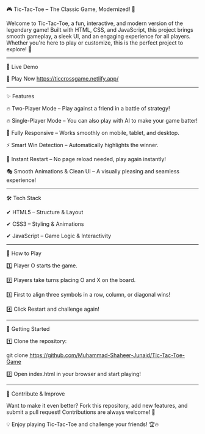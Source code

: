 🎮 Tic-Tac-Toe – The Classic Game, Modernized! 🚀

Welcome to Tic-Tac-Toe, a fun, interactive, and modern version of the legendary game! Built with HTML, CSS, and JavaScript, this project brings smooth gameplay, a sleek UI, and an engaging experience for all players. Whether you're here to play or customize, this is the perfect project to explore! 🎯


---

🔗 Live Demo

🎲 Play Now https://ticcrossgame.netlify.app/


---

✨ Features

🔥 Two-Player Mode – Play against a friend in a battle of strategy!

🔥 Single-Player Mode – You can also play with AI to make your game batter!

🎨 Fully Responsive – Works smoothly on mobile, tablet, and desktop.

⚡ Smart Win Detection – Automatically highlights the winner.

🔄 Instant Restart – No page reload needed, play again instantly!

🎭 Smooth Animations & Clean UI – A visually pleasing and seamless experience!


---

🛠 Tech Stack

✔ HTML5 – Structure & Layout

✔ CSS3 – Styling & Animations

✔ JavaScript – Game Logic & Interactivity


---

🎯 How to Play

1️⃣ Player O starts the game.

2️⃣ Players take turns placing O and X on the board.

3️⃣ First to align three symbols in a row, column, or diagonal wins!

4️⃣ Click Restart and challenge again!


---

🚀 Getting Started

1️⃣ Clone the repository:

git clone https://github.com/Muhammad-Shaheer-Junaid/Tic-Tac-Toe-Game

2️⃣ Open index.html in your browser and start playing!


---

🤝 Contribute & Improve

Want to make it even better? Fork this repository, add new features, and submit a pull request! Contributions are always welcome! 🚀

💡 Enjoy playing Tic-Tac-Toe and challenge your friends! 🏆🔥
